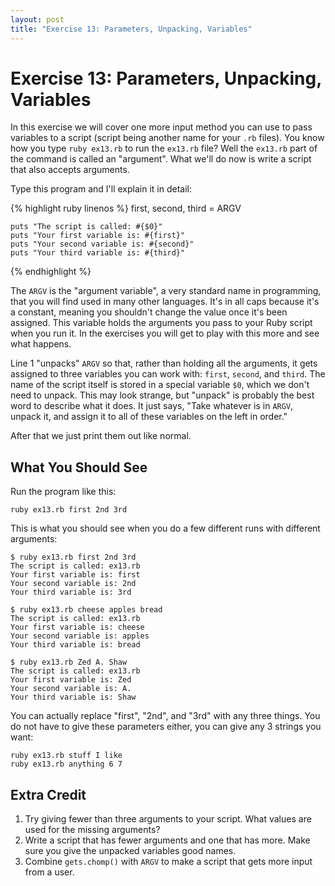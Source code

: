 ```yaml
---
layout: post
title: "Exercise 13: Parameters, Unpacking, Variables"
---
```

# Exercise 13: Parameters, Unpacking, Variables
In this exercise we will cover one more input method you can use to pass variables to a script (script being another name for your `.rb` files). You know how you type `ruby ex13.rb` to run the `ex13.rb` file? Well the `ex13.rb` part of the command is called an "argument". What we'll do now is write a script that also accepts arguments.

Type this program and I'll explain it in detail:

{% highlight ruby linenos %}
    first, second, third = ARGV 
    
    puts "The script is called: #{$0}"
    puts "Your first variable is: #{first}"
    puts "Your second variable is: #{second}"
    puts "Your third variable is: #{third}"
{% endhighlight %}

The `ARGV` is the "argument variable", a very standard name in programming, that you will find used in many other languages.  It's in all caps because it's a constant, meaning you shouldn't change the value once it's been assigned. This variable holds the arguments you pass to your Ruby script when you run it. In the exercises you will get to play with this more and see what happens.

Line 1 "unpacks" `ARGV` so that, rather than holding all the arguments, it gets assigned to three variables you can work with: `first`, `second`, and `third`. The name of the script itself is stored in a special variable `$0`, which we don't need to unpack.  This may look strange, but "unpack" is probably the best word to describe what it does. It just says, "Take whatever is in `ARGV`, unpack it, and assign it to all of these variables on the left in order."

After that we just print them out like normal.

## What You Should See
Run the program like this:

    ruby ex13.rb first 2nd 3rd

This is what you should see when you do a few different runs with different arguments:

    $ ruby ex13.rb first 2nd 3rd
    The script is called: ex13.rb
    Your first variable is: first
    Your second variable is: 2nd
    Your third variable is: 3rd
    
    $ ruby ex13.rb cheese apples bread
    The script is called: ex13.rb
    Your first variable is: cheese
    Your second variable is: apples
    Your third variable is: bread
    
    $ ruby ex13.rb Zed A. Shaw
    The script is called: ex13.rb
    Your first variable is: Zed
    Your second variable is: A.
    Your third variable is: Shaw

You can actually replace "first", "2nd", and "3rd" with any three things. You do not have to give these parameters either, you can give any 3 strings you want:

    ruby ex13.rb stuff I like
    ruby ex13.rb anything 6 7

## Extra Credit
1. Try giving fewer than three arguments to your script. What values are used for the missing arguments?
2. Write a script that has fewer arguments and one that has more. Make sure you give the unpacked variables good names.
3. Combine `gets.chomp()` with `ARGV` to make a script that gets more input from a user.
